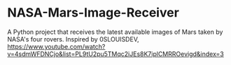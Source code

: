 # NASA-Mars-Image-Receiver
A Python project that receives the latest available images of Mars taken by NASA's four rovers. Inspired by 0SLOUISDEV, https://www.youtube.com/watch?v=4sdmWFDNCjo&list=PL9tU2pu5TMqc2iJEs8K7iplCMRROevigd&index=3
